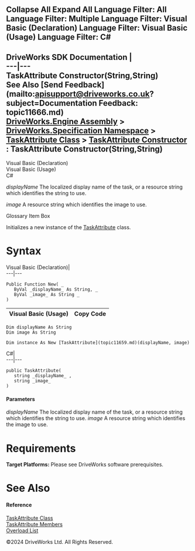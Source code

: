        

 Collapse All Expand All  Language Filter: All  Language Filter: Multiple  Language Filter: Visual Basic (Declaration) Language Filter: Visual Basic (Usage) Language Filter: C#  
---  
DriveWorks SDK Documentation  |   
---|---  
TaskAttribute Constructor(String,String)   
See Also [Send Feedback](mailto:apisupport@driveworks.co.uk?subject=Documentation Feedback: topic11666.md)  
[DriveWorks.Engine Assembly](topic2156.md) > [DriveWorks.Specification Namespace](topic10764.md) > [TaskAttribute Class](topic11659.md) > [TaskAttribute Constructor](topic11665.md) : TaskAttribute Constructor(String,String)  
---  
  
Visual Basic (Declaration)    
Visual Basic (Usage)    
C# 

_displayName_
    The localized display name of the task, or a resource string which identifies the string to use.

_image_
    A resource string which identifies the image to use.

Glossary Item Box

Initializes a new instance of the [TaskAttribute](topic11659.md) class. 

# Syntax

Visual Basic (Declaration)|   
---|---  
      
    
    Public Function New( _
       ByVal _displayName_ As String, _
       ByVal _image_ As String _
    )  
  
Visual Basic (Usage)| Copy Code  
---|---  
      
    
    Dim displayName As String
    Dim image As String
     
    Dim instance As New [TaskAttribute](topic11659.md)(displayName, image)  
  
C#|   
---|---  
      
    
    public TaskAttribute( 
       string _displayName_ ,
       string _image_
    )  
  
#### Parameters

 _displayName_
    The localized display name of the task, or a resource string which identifies the string to use.
_image_
    A resource string which identifies the image to use.

# Requirements

**Target Platforms:** Please see DriveWorks software prerequisites.

# See Also

#### Reference

[TaskAttribute Class](topic11659.md)   
[TaskAttribute Members](topic11660.md)   
[Overload List](topic11665.md)

©2024 DriveWorks Ltd. All Rights Reserved.
